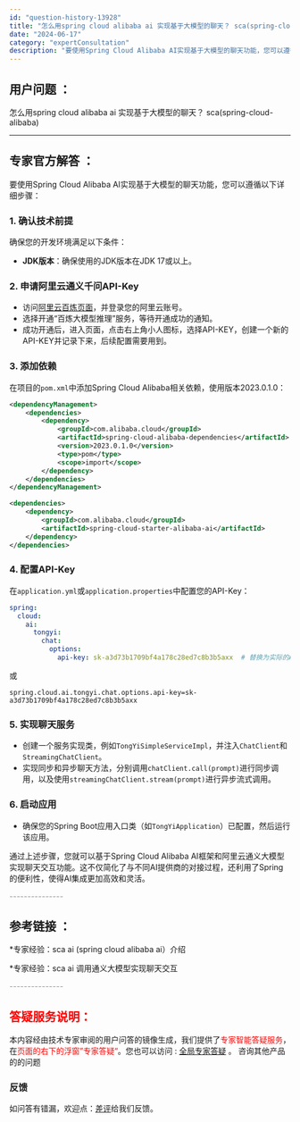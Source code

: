 ```yaml
---
id: "question-history-13928"
title: "怎么用spring cloud alibaba ai 实现基于大模型的聊天？ sca(spring-cloud-alibaba)"
date: "2024-06-17"
category: "expertConsultation"
description: "要使用Spring Cloud Alibaba AI实现基于大模型的聊天功能，您可以遵循以下详细步骤：### 1. 确认技术前提确保您的开发环境满足以下条件：- **JDK版本**：确保使用的JDK版本在JDK 17或以上。### 2. 申请阿里云通义千问API-Key- 访问[阿里云百炼页面](h"
---
```


## 用户问题 ： 
 怎么用spring cloud alibaba ai 实现基于大模型的聊天？ sca(spring-cloud-alibaba) 

---------------
## 专家官方解答 ：

要使用Spring Cloud Alibaba AI实现基于大模型的聊天功能，您可以遵循以下详细步骤：

### 1. 确认技术前提
确保您的开发环境满足以下条件：
- **JDK版本**：确保使用的JDK版本在JDK 17或以上。

### 2. 申请阿里云通义千问API-Key
- 访问[阿里云百炼页面](https://www.aliyun.com/product/bailian)，并登录您的阿里云账号。
- 选择开通“百炼大模型推理”服务，等待开通成功的通知。
- 成功开通后，进入页面，点击右上角小人图标，选择API-KEY，创建一个新的API-KEY并记录下来，后续配置需要用到。

### 3. 添加依赖
在项目的`pom.xml`中添加Spring Cloud Alibaba相关依赖，使用版本2023.0.1.0：
```xml
<dependencyManagement>
    <dependencies>
        <dependency>
            <groupId>com.alibaba.cloud</groupId>
            <artifactId>spring-cloud-alibaba-dependencies</artifactId>
            <version>2023.0.1.0</version>
            <type>pom</type>
            <scope>import</scope>
        </dependency>
    </dependencies>
</dependencyManagement>

<dependencies>
    <dependency>
        <groupId>com.alibaba.cloud</groupId>
        <artifactId>spring-cloud-starter-alibaba-ai</artifactId>
    </dependency>
</dependencies>
```

### 4. 配置API-Key
在`application.yml`或`application.properties`中配置您的API-Key：
```yaml
spring:
  cloud:
    ai:
      tongyi:
        chat:
          options:
            api-key: sk-a3d73b1709bf4a178c28ed7c8b3b5axx  # 替换为实际的API-KEY
```
或
```properties
spring.cloud.ai.tongyi.chat.options.api-key=sk-a3d73b1709bf4a178c28ed7c8b3b5axx
```

### 5. 实现聊天服务
- 创建一个服务实现类，例如`TongYiSimpleServiceImpl`，并注入`ChatClient`和`StreamingChatClient`。
- 实现同步和异步聊天方法，分别调用`chatClient.call(prompt)`进行同步调用，以及使用`streamingChatClient.stream(prompt)`进行异步流式调用。

### 6. 启动应用
- 确保您的Spring Boot应用入口类（如`TongYiApplication`）已配置，然后运行该应用。

通过上述步骤，您就可以基于Spring Cloud Alibaba AI框架和阿里云通义大模型实现聊天交互功能。这不仅简化了与不同AI提供商的对接过程，还利用了Spring的便利性，使得AI集成更加高效和灵活。


<font color="#949494">---------------</font> 


## 参考链接 ：

*专家经验：sca ai (spring cloud alibaba ai）介绍 
 
 *专家经验：sca ai 调用通义大模型实现聊天交互 


 <font color="#949494">---------------</font> 
 


## <font color="#FF0000">答疑服务说明：</font> 

本内容经由技术专家审阅的用户问答的镜像生成，我们提供了<font color="#FF0000">专家智能答疑服务</font>，在<font color="#FF0000">页面的右下的浮窗”专家答疑“</font>。您也可以访问 : [全局专家答疑](https://opensource.alibaba.com/chatBot) 。 咨询其他产品的的问题

### 反馈
如问答有错漏，欢迎点：[差评](https://ai.nacos.io/user/feedbackByEnhancerGradePOJOID?enhancerGradePOJOId=15597)给我们反馈。
